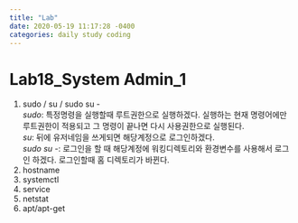 ```yaml
---
title: "Lab"
date: 2020-05-19 11:17:28 -0400
categories: daily study coding
---
```

# Lab18_System Admin_1
1. sudo / su / sudo su -<br>
*sudo*: 특정명령을 실행할때 루트권한으로 실행하겠다. 실행하는 현재 명령어에만 루트권한이 적용되고 그 명령이 끝나면 다시 사용권한으로 실행된다.<br>
*su*: 뒤에 유저네임을 쓰게되면 해당계정으로 로그인하겠다.<br>
*sudo su -*: 로그인을 할 때 해당계정에 워킹디렉토리와 환경변수를 사용해서 로그인 하겠다. 로그인할때 홈 디렉토리가 바뀐다.
2. hostname
3. systemctl
4. service
5. netstat
6. apt/apt-get
